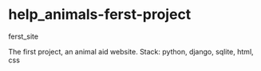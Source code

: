 # help_animals-ferst-project
ferst_site

The first project, an animal aid website.
Stack: python, django, sqlite, html, css
